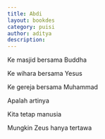 ```yaml
---
title: Abdi
layout: bookdes
category: puisi
author: aditya
description: 
---
```


Ke masjid bersama Buddha

Ke wihara bersama Yesus

Ke gereja bersama Muhammad 

Apalah artinya

Kita tetap manusia

Mungkin Zeus hanya tertawa
